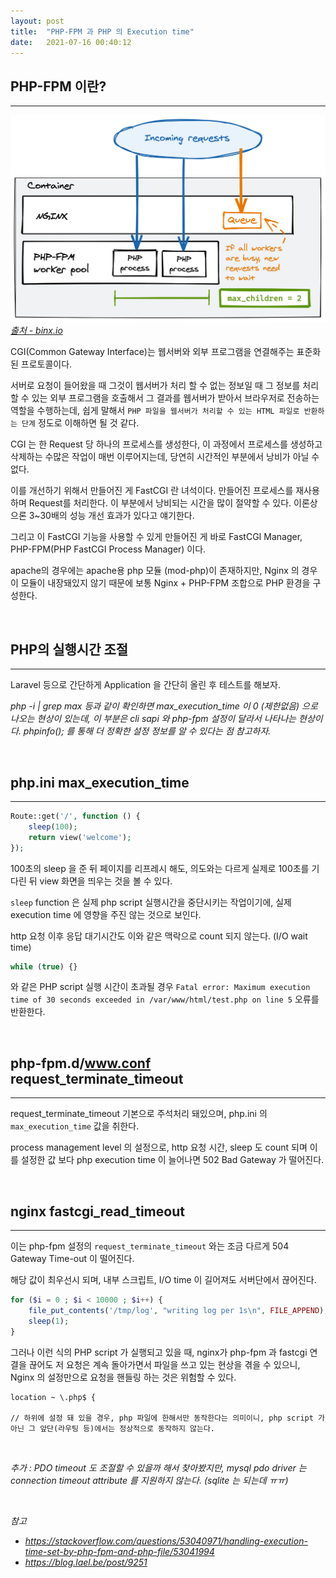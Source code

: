 ```yaml
---
layout: post
title:  "PHP-FPM 과 PHP 의 Execution time"
date:   2021-07-16 00:40:12
---
```


## PHP-FPM 이란?

---


![form](/assets/posts/php-fpm/nginx-php-fpm.png)
_[출처 - binx.io](https://binx.io/blog/2021/02/26/how-to-optimize-php-performance-on-google-cloud-run/)_

CGI(Common Gateway Interface)는 웹서버와 외부 프로그램을 연결해주는 표준화된 프로토콜이다.

서버로 요청이 들어왔을 때 그것이 웹서버가 처리 할 수 없는 정보일 때 그 정보를 처리 할 수 있는 외부 프로그램을 호출해서 그 결과를 웹서버가 받아서 브라우저로 전송하는 역할을 수행하는데, 
쉽게 말해서 `PHP 파일을 웹서버가 처리할 수 있는 HTML 파일로 반환하는 단계` 정도로 이해하면 될 것 같다.

CGI 는 한 Request 당 하나의 프로세스를 생성한다, 이 과정에서 프로세스를 생성하고 삭제하는 수많은 작업이 매번 이루어지는데, 당연히 시간적인 부분에서 낭비가 아닐 수 없다.

이를 개선하기 위해서 만들어진 게 FastCGI 란 녀석이다. 만들어진 프로세스를 재사용하며 Request를 처리한다. 이 부분에서 낭비되는 시간을 많이 절약할 수 있다. 이론상으론 3~30배의 성능 개선 효과가 있다고 얘기한다.

그리고 이 FastCGI 기능을 사용할 수 있게 만들어진 게 바로 FastCGI Manager, PHP-FPM(PHP FastCGI Process Manager) 이다.

apache의 경우에는 apache용 php 모듈 (mod-php)이 존재하지만, Nginx 의 경우 이 모듈이 내장돼있지 않기 때문에 보통 Nginx + PHP-FPM 조합으로 PHP 환경을 구성한다.


<br>

## PHP의 실행시간 조절

---

Laravel 등으로 간단하게 Application 을 간단히 올린 후 테스트를 해보자.

_php -i | grep max 등과 같이 확인하면 max_execution_time 이 0 (제한없음) 으로 나오는 현상이 있는데, 이 부분은 cli sapi 와 php-fpm 설정이 달라서 나타나는 현상이다._
_phpinfo(); 를 통해 더 정확한 설정 정보를 알 수 있다는 점 참고하자._

<br>

## php.ini max_execution_time

---

```php
Route::get('/', function () {
    sleep(100);
    return view('welcome');
});
```

100초의 sleep 을 준 뒤 페이지를 리프레시 해도, 의도와는 다르게 실제로 100초를 기다린 뒤 view 화면을 띄우는 것을 볼 수 있다.

`sleep` function 은 실제 php script 실행시간을 중단시키는 작업이기에, 실제 execution time 에 영향을 주진 않는 것으로 보인다.

http 요청 이후 응답 대기시간도 이와 같은 맥락으로 count 되지 않는다. (I/O wait time)

```php
while (true) {}
```
와 같은 PHP script 실행 시간이 초과될 경우 `Fatal error: Maximum execution time of 30 seconds exceeded in /var/www/html/test.php on line 5` 오류를 반환한다.

<br>

## php-fpm.d/www.conf request_terminate_timeout

---

request_terminate_timeout 기본으로 주석처리 돼있으며, php.ini 의 `max_execution_time` 값을 취한다.

process management level 의 설정으로, http 요청 시간, sleep 도 count 되며 이를 설정한 값 보다 php execution time 이 늘어나면 502 Bad Gateway 가 떨어진다.

<br>

## nginx fastcgi_read_timeout

---

이는 php-fpm 설정의 `request_terminate_timeout` 와는 조금 다르게 504 Gateway Time-out 이 떨어진다.

해당 값이 최우선시 되며, 내부 스크립트, I/O time 이 길어져도 서버단에서 끊어진다. 

```php
for ($i = 0 ; $i < 10000 ; $i++) {
    file_put_contents('/tmp/log', "writing log per 1s\n", FILE_APPEND);
    sleep(1);
}
```

그러나 이런 식의 PHP script 가 실행되고 있을 때, nginx가 php-fpm 과 fastcgi 연결을 끊어도 저 요청은 계속 돌아가면서 파일을 쓰고 있는 현상을 겪을 수 있으니, Nginx 의 설정만으로 요청을 핸들링 하는 것은 위험할 수 있다.

```
location ~ \.php$ {

// 하위에 설정 돼 있을 경우, php 파일에 한해서만 동작한다는 의미이니, php script 가 아닌 그 앞단(라우팅 등)에서는 정상적으로 동작하지 않는다.
```

<br>

_추가 : PDO timeout 도 조절할 수 있을까 해서 찾아봤지만, mysql pdo driver 는 connection timeout attribute 를 지원하지 않는다. (sqlite 는 되는데 ㅠㅠ)_

<br>

_참고_

- _https://stackoverflow.com/questions/53040971/handling-execution-time-set-by-php-fpm-and-php-file/53041994_
- _https://blog.lael.be/post/9251_
<br><br><br>
